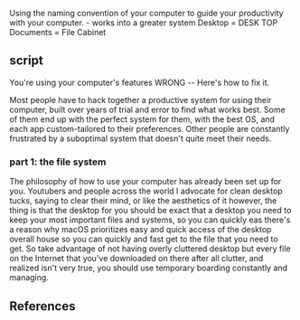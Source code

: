 Using the naming convention of your computer to guide your productivity with your computer. - works into a greater system 
Desktop = DESK TOP 
Documents = File Cabinet
## script 
You're using your computer's features WRONG -- Here's how to fix it. 

Most people have to hack together a productive system for using their computer, built over years of trial and error to find what works best. Some of them end up with the perfect system for them, with the best OS, and each app custom-tailored to their preferences. Other people are constantly frustrated by a suboptimal system that doesn't quite meet their needs. 
### part 1: the file system
The philosophy of how to use your computer has already been set up for you. Youtubers and people across the world I advocate for clean desktop tucks, saying to clear their mind, or like the aesthetics of it however, the thing is that the desktop for you should be exact that a desktop you need to keep your most important files and systems, so you can quickly eas there's a reason why macOS prioritizes easy and quick access of the desktop overall house so you can quickly and fast get to the file that you need to get. So take advantage of not having overly cluttered desktop but every file on the Internet that you've downloaded on there after all clutter, and realized isn't very true, you should use temporary boarding constantly and managing.
## References
